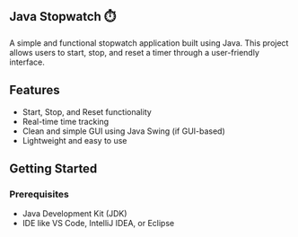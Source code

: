 ## Java Stopwatch ⏱️

A simple and functional stopwatch application built using Java. This project allows users to start, stop, and reset a timer through a user-friendly interface.

## Features
- Start, Stop, and Reset functionality
- Real-time time tracking
- Clean and simple GUI using Java Swing (if GUI-based)
- Lightweight and easy to use

## Getting Started

### Prerequisites
- Java Development Kit (JDK)
- IDE like VS Code, IntelliJ IDEA, or Eclipse


